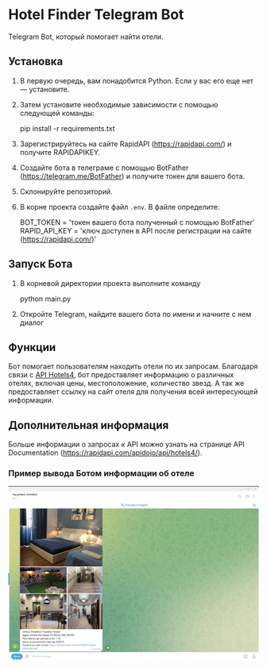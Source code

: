 # Hotel Finder Telegram Bot
Telegram Bot, который помогает найти отели.

## Установка
1. В первую очередь, вам понадобится Python. Если у вас его еще нет — установите.

2. Затем установите необходимые зависимости с помощью следующей команды:


    pip install -r requirements.txt

3. Зарегистрируйтесь на сайте RapidAPI (https://rapidapi.com/) и получите RAPIDAPIKEY.

4. Создайте бота в телеграме c помощью BotFather (https://telegram.me/BotFather) и получите токен для вашего бота.

5. Склонируйте репозиторий.

6. В корне проекта создайте файл `.env`. В файле определите:


    BOT_TOKEN = 'токен вашего бота полученный с помощью BotFather'
    RAPID_API_KEY = 'ключ доступен в API после регистрации на сайте (https://rapidapi.com/)'

## Запуск Бота

1. В корневой директории проекта выполните команду 


    python main.py

2. Откройте Telegram, найдите вашего бота по имени и начните с нем диалог

## Функции

Бот помогает пользователям находить отели по их запросам. Благодаря связи с [API Hotels4](https://rapidapi.com/apidojo/api/hotels4/),
бот предоставляет информацию о различных отелях, включая цены, местоположение, количество звезд. А так же предоставляет 
ссылку на сайт отеля для получения всей интересующей информации.

## Дополнительная информация

Больше информации о запросах к API можно узнать на странице API Documentation (https://rapidapi.com/apidojo/api/hotels4/).

### Пример вывода Ботом информации об отеле

![image](example_bot_info.png)
